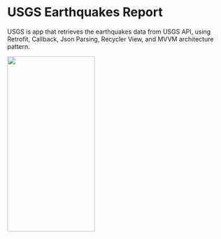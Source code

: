 # USGS Earthquakes Report
 
USGS is app that retrieves the earthquakes data from USGS API, using Retrofit, Callback, Json Parsing, Recycler View, and MVVM architecture pattern.

<img src="https://user-images.githubusercontent.com/49378579/113367535-81452a00-935c-11eb-8248-52b8cf25e986.gif" width="200" height="400"/>
